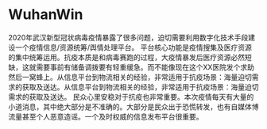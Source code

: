 # WuhanWin
2020年武汉新型冠状病毒疫情暴露了很多问题，迫切需要利用数字化技术手段建设一个疫情信息/资源统筹/舆情处理平台。
平台核心功能是疫情搜集及医疗资源的集中统筹运用。抗疫本质是和病毒赛跑的过程，大疫情暴发后医疗资源必然短缺，这就需要事前有储备调拨要有轻重缓急。而不能像现在这个XX医院发个求助然后一窝蜂上。从信息平台到物流相关的经验，非常适用于抗疫场景：海量迫切需求的获取及送达。从信息平台到物流相关的经验，非常适用于抗疫场景：海量迫切需求的获取及送达。
民众心里安稳对于抗疫也非常重要。本次疫情每天有大量的小道消息，其中绝大部分是不准确的。大部分是民众出于恐慌转发，也有自媒体博流量甚至个人恶意造谣。一个及时权威的信息发布平台很重要。
